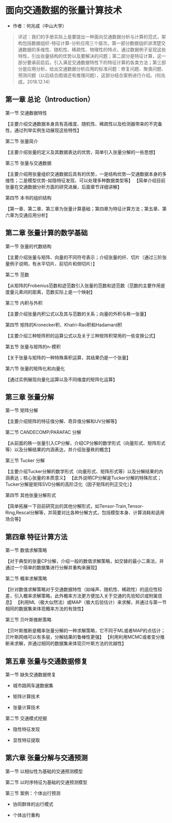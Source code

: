 # 面向交通数据的张量计算技术

  - 作者：何兆成（中山大学）
  
  > 评述：我们的手册实际上是要提出一种面向交通数据分析与计算的范式，架构包括数据组织-特征计算-分析应用三个层次。第一部分数据组织讲清楚交通数据的多维性、随机性、稀疏性、物理性的特点，通过数据例子呈现这些特性，引出张量结构的优势以及要解决的问题；第二部分是特征计算，这一部分要承前启后，引入满足交通数据特性下的特征计算的各类方法；第三部分是应用分析，给出交通数据分析应用的标准问题：修复问题、聚类问题、预测问题（以后结合图谱还有推理问题），这部分结合案例进行介绍。(何兆成，2018.12.14)
  
## 第一章  总论（Introduction）

第一节  交通数据特性

【主要介绍交通数据本身具有高维度、随机性、稀疏性以及检测器带来的不完备性，通过列举实例生动展现这些特性】

第二节  张量简介

【主要介绍张量的定义及其数据表达的优势，简单引入张量分解的一些思想】

第三节  张量与交通数据

【主要介绍用张量组织交通数据后具有的优势，一是结构优势—交通数据本身的多维性；二是模型优势-如隐特征发现、可以处理多种数据类型等】
【简单介绍目前张量在交通数据分析方面的研究进展，后面章节详细讲解】

第四节  本书的组织结构

【第一章、第二章、第三章为张量计算基础；第四章为特征计算方法；第五章、第六章为交通应用分析】

## 第二章  张量计算的数学基础

第一节  张量的代数结构

【主要介绍张量与矩阵、向量的不同符号表示；介绍张量的纤、切片（通过三阶张量例子说明，有水平切片、前切片和侧切片）】

第二节  范数

【从矩阵的Frobenius范数和迹范数引入张量的范数和迹范数（范数的主要作用是度量元素间的距离，范数实际上是一个映射】

第三节  内积与外积

【主要介绍张量内积公式以及其与范数的关系；向量的外积与秩一张量】

第四节  矩阵的Kronecker积、Khatri-Rao积和Hadamard积

【主要介绍三种矩阵积的运算公式以及关于三种矩阵积常用的一些变换公式】

第五节  张量与矩阵的n-模积

【关于张量与矩阵的一种特殊乘积运算，其结果仍是一个张量】

第六节  张量的矩阵化和向量化

【通过实例展现向量化运算以及不同维度的矩阵化运算】

## 第三章  张量分解

第一节 矩阵分解

【主要介绍矩阵的特征值分解、奇异值分解和UV分解等】

第二节 CANDECOMP/PARAFAC 分解

【从前面的秩一张量引入CP分解，介绍CP分解的数学形式（向量形式、矩阵形式等）以及分解结果的内涵表达，并介绍张量秩的概念】

第三节 Tucker 分解

【主要介绍Tucker分解的数学形式（向量形式、矩阵形式等）以及分解结果的内涵表达；核心张量的本质意义】
【此外说明CP分解是Tucker分解的特殊形式；Tucker分解是矩阵SVD分解的高阶泛化（因子矩阵的列正交化）】

第四节 其他张量分解形式

【简单拓展一下目前研究出的其他分解形式，如Tensor-Train,Tensor-Ring,Rescal分解等，并简要对比各种分解方式，包括模型本身、计算消耗和适用场合等】

## 第四章  特征计算方法

第一节  数值求解策略

【对于典型的张量CP分解，介绍一般的数值求解策略，如交替的最小二乘法，并通过一个简单的数据集进行分解并重构来展现】

第二节  概率求解策略

【针对数值求解策略对于交通数据特性（如噪声、随机性、稀疏性）的适应性较差，引入概率求解策略，此外概率方法更方便加入关于交通的先验知识或附属信息】
【利用ML（极大似然法）或MAP（极大后验估计）来求解，并通过与第一节相同的数据集来体现概率方法的有效性】

第三节  贝叶斯推断策略

【贝叶斯推断是概率张量分解的一种求解策略，它不同于ML或者MAP的点估计；贝叶斯网络可以有多层，分解结果的鲁棒性更强】
【利用利用MCMC或者变分推断来求解，并通过相同的数据集来体现贝叶斯方法的优越性】

## 第五章  张量与交通数据修复

第一节  缺失交通数据修复

  - 城市路网车速数据集

  - 矩阵计算技术

  - 张量计算技术

第二节  交通模式挖掘

  - 隐性特征发现

  - 显性特征提取

## 第六章  张量分解与交通预测

第一节  以相似性为基础的交通预测模型

第二节  以时序特征为基础的交通预测模型

第三节  案例：个体出行预测

  - 协同群体的出行模式

  - 个体出行重构
